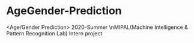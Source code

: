 # AgeGender-Prediction
&lt;Age/Gender Prediction>
2020-Summer \nMIPAL(Machine Intelligence &amp; Pattern Recognition Lab) Intern project
